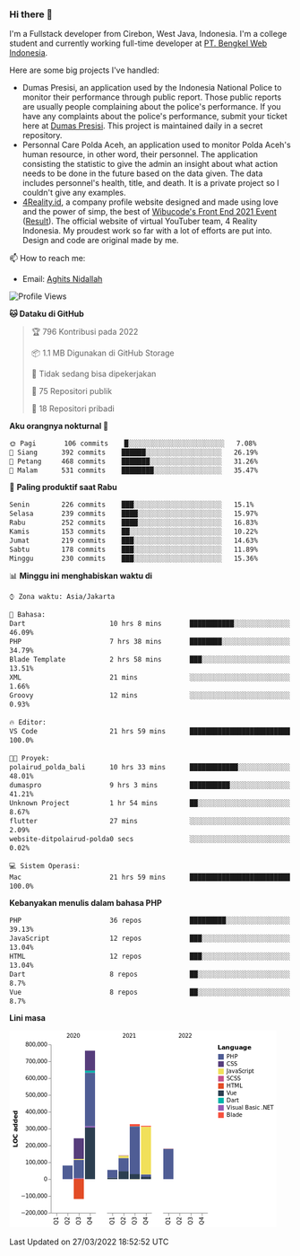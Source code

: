 ### Hi there 👋
I'm a Fullstack developer from Cirebon, West Java, Indonesia. I'm a college student and currently working full-time developer at [PT. Bengkel Web Indonesia](https://github.com/PT-Bengkel-Web-Indonesia).

Here are some big projects I've handled:
- Dumas Presisi, an application used by the Indonesia National Police to monitor their performance through public report. Those public reports are usually people complaining about the police's performance. If you have any complaints about the police's performance, submit your ticket here at [Dumas Presisi](https://dumaspresisi.polri.go.id/dumaspro). This project is maintained daily in a secret repository.
- Personnal Care Polda Aceh, an application used to monitor Polda Aceh's human resource, in other word, their personnel. The application consisting the statistic to give the admin an insight about what action needs to be done in the future based on the data given. The data includes personnel's health, title, and death. It is a private project so I couldn't give any examples.
- [4Reality.id](https://4reality.id), a company profile website designed and made using love and the power of simp, the best of [Wibucode's Front End 2021 Event](https://github.com/wibucode02/submision-event-frontend-2021) ([Result](https://github.com/wibucode02/top-5-pemenang-event-front-end-wibucode-2021)). The official website of virtual YouTuber team, 4 Reality Indonesia. My proudest work so far with a lot of efforts are put into. Design and code are original made by me.

📫 How to reach me:
- Email: [Aghits Nidallah](mailto:yourlovelydev@gmail.com)

<!--START_SECTION:waka-->
![Profile Views](http://img.shields.io/badge/Profil%20dilihat-1-blue)

**🐱 Dataku di GitHub** 

> 🏆 796 Kontribusi pada 2022
 > 
> 📦 1.1 MB Digunakan di GitHub Storage 
 > 
> 🚫 Tidak sedang bisa dipekerjakan
 > 
> 📜 75 Repositori publik 
 > 
> 🔑 18 Repositori pribadi  
 > 
**Aku orangnya nokturnal 🦉** 

```text
🌞 Pagi       106 commits    █░░░░░░░░░░░░░░░░░░░░░░░░   7.08% 
🌆 Siang      392 commits    ██████░░░░░░░░░░░░░░░░░░░   26.19% 
🌃 Petang     468 commits    ███████░░░░░░░░░░░░░░░░░░   31.26% 
🌙 Malam      531 commits    ████████░░░░░░░░░░░░░░░░░   35.47%

```
📅 **Paling produktif saat Rabu** 

```text
Senin        226 commits    ███░░░░░░░░░░░░░░░░░░░░░░   15.1% 
Selasa       239 commits    ████░░░░░░░░░░░░░░░░░░░░░   15.97% 
Rabu         252 commits    ████░░░░░░░░░░░░░░░░░░░░░   16.83% 
Kamis        153 commits    ██░░░░░░░░░░░░░░░░░░░░░░░   10.22% 
Jumat        219 commits    ███░░░░░░░░░░░░░░░░░░░░░░   14.63% 
Sabtu        178 commits    ███░░░░░░░░░░░░░░░░░░░░░░   11.89% 
Minggu       230 commits    ███░░░░░░░░░░░░░░░░░░░░░░   15.36%

```


📊 **Minggu ini menghabiskan waktu di** 

```text
⌚︎ Zona waktu: Asia/Jakarta

💬 Bahasa: 
Dart                     10 hrs 8 mins       ███████████░░░░░░░░░░░░░░   46.09% 
PHP                      7 hrs 38 mins       ████████░░░░░░░░░░░░░░░░░   34.79% 
Blade Template           2 hrs 58 mins       ███░░░░░░░░░░░░░░░░░░░░░░   13.51% 
XML                      21 mins             ░░░░░░░░░░░░░░░░░░░░░░░░░   1.66% 
Groovy                   12 mins             ░░░░░░░░░░░░░░░░░░░░░░░░░   0.93%

🔥 Editor: 
VS Code                  21 hrs 59 mins      █████████████████████████   100.0%

🐱‍💻 Proyek: 
polairud_polda_bali      10 hrs 33 mins      ████████████░░░░░░░░░░░░░   48.01% 
dumaspro                 9 hrs 3 mins        ██████████░░░░░░░░░░░░░░░   41.21% 
Unknown Project          1 hr 54 mins        ██░░░░░░░░░░░░░░░░░░░░░░░   8.67% 
flutter                  27 mins             ░░░░░░░░░░░░░░░░░░░░░░░░░   2.09% 
website-ditpolairud-polda0 secs              ░░░░░░░░░░░░░░░░░░░░░░░░░   0.02%

💻 Sistem Operasi: 
Mac                      21 hrs 59 mins      █████████████████████████   100.0%

```

**Kebanyakan menulis dalam bahasa PHP** 

```text
PHP                      36 repos            █████████░░░░░░░░░░░░░░░░   39.13% 
JavaScript               12 repos            ███░░░░░░░░░░░░░░░░░░░░░░   13.04% 
HTML                     12 repos            ███░░░░░░░░░░░░░░░░░░░░░░   13.04% 
Dart                     8 repos             ██░░░░░░░░░░░░░░░░░░░░░░░   8.7% 
Vue                      8 repos             ██░░░░░░░░░░░░░░░░░░░░░░░   8.7%

```


**Lini masa**

![Chart not found](https://raw.githubusercontent.com/NikarashiHatsu/NikarashiHatsu/master/charts/bar_graph.png) 


 Last Updated on 27/03/2022 18:52:52 UTC
<!--END_SECTION:waka-->
